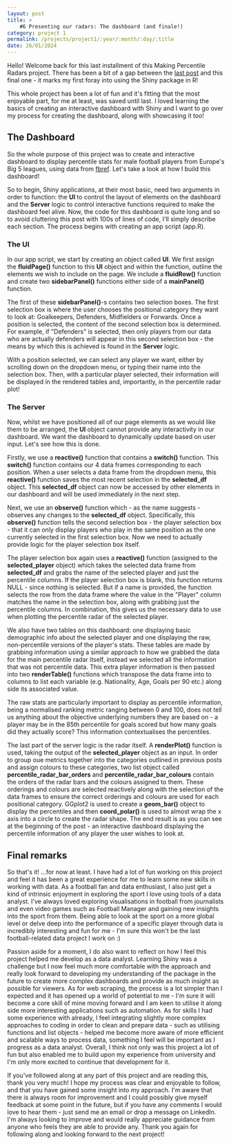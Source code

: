 ```yaml
---
layout: post
title: >
    #6 Presenting our radars: The dashboard (and finale!)
category: project 1
permalink: /projects/project1/:year/:month/:day/:title
date: 26/01/2024
---
```


Hello! Welcome back for this last installment of this Making Percentile Radars project. There has been a bit of a gap between the <a id="otherpage-link" href="{{site.baseurl}}/projects/project1/2023/12/20/project1-post5-4">last post</a> and this final one - it marks my first foray into using the Shiny package in R!

This whole project has been a lot of fun and it's fitting that the most enjoyable part, for me at least, was saved until last. I loved learning the basics of creating an interactive dashboard with Shiny and I want to go over my process for creating the dashboard, along with showcasing it too!

## The Dashboard

So the whole purpose of this project was to create and interactive dashboard to display percentile stats for male football players from Europe's Big 5 leagues, using data from <a id="text-link" href="https://fbref.com/en/">fbref</a>. Let's take a look at how I build this dashboard!

So to begin, Shiny applications, at their most basic, need two arguments in order to function: the **UI** to control the layout of elements on the dashboard and the **Server** logic to control interactive functions required to make the dashboard feel alive. Now, the code for this dashboard is quite long and so to avoid cluttering this post with 100s of lines of code, I'll simply describe each section. The process begins with creating an app script (app.R).

### The UI

In our app script, we start by creating an object called **UI**. We first assign the **fluidPage()** function to this **UI** object and within the function, outline the elements we wish to include on the page. We include a **fluidRow()** function and create two **sidebarPanel()** functions either side of a **mainPanel()** function. 

The first of these **sidebarPanel()**-s contains two selection boxes. The first selection box is where the user chooses the positional category they want to look at: Goalkeepers, Defenders, Midfielders or Forwards. Once a position is selected, the content of the second selection box is determined. For example, if "Defenders" is selected, then only players from our data who are actually defenders will appear in this second selection box - the means by which this is achieved is found in the **Server** logic. 

With a position selected, we can select any player we want, either by scrolling down on the dropdown menu, or typing their name into the selection box. Then, with a particular player selected, their information will be displayed in the rendered tables and, importantly, in the percentile radar plot!

### The Server

Now, whilst we have positioned all of our page elements as we would like them to be arranged, the **UI** object cannot provide any interactivity in our dashboard. We want the dashboard to dynamically update based on user input. Let's see how this is done.

Firstly, we use a **reactive()** function that contains a **switch()** function. This **switch()** function contains our 4 data frames corresponding to each position. When a user selects a data frame from the dropdown menu, this **reactive()** function saves the most recent selection in the **selected_df** object. This **selected_df** object can now be accessed by other elements in our dashboard and will be used immediately in the next step.

Next, we use an **observe()** function which - as the name suggests - observes any changes to the **selected_df** object. Specifically, this **observe()** function tells the second selection box - the player selection box - that it can only display players who play in the same position as the one currently selected in the first selection box. Now we need to actually provide logic for the player selection box itself.

The player selection box again uses a **reactive()** function (assigned to the **selected_player** object) which takes the selected data frame from **selected_df** and grabs the name of the selected player and just the percentile columns. If the player selection box is blank, this function returns NULL - since nothing is selected. But if a name is provided, the function selects the row from the data frame where the value in the "Player" column matches the name in the selection box, along with grabbing just the percentile columns. In combination, this gives us the necessary data to use when plotting the percentile radar of the selected player.

We also have two tables on this dashboard: one displaying basic demographic info about the selected player and one displaying the raw, non-percentile versions of the player's stats. These tables are made by grabbing information using a similar approach to how we grabbed the data for the main percentile radar itself, instead we selected all the information that was not percentile data. This extra player information is then passed into two **renderTable()** functions which transpose the data frame into to columns to list each variable (e.g. Nationality, Age, Goals per 90 etc.) along side its associated value. 

The raw stats are particularly important to display as percentile information, being a normalised ranking metric ranging between 0 and 100, does not tell us anything about the objective underlying numbers they are based on - a player may be in the 85th percentile for goals scored but how many goals did they actually score? This information contextualises the percentiles.

The last part of the server logic is the radar itself. A **renderPlot()** function is used, taking the output of the **selected_player** object as an input. In order to group oue metrics together into the categories outlined in previous posts and assign colours to these categories, two list object called **percentile_radar_bar_orders** and **percentile_radar_bar_colours** contain the orders of the radar bars and the colours assigned to them. These orderings and colours are selected reactively along with the selection of the data frames to ensure the correct orderings and colours are used for each positional category. GGplot2 is used to create a **geom_bar()** object to display the percentiles and then **coord_polar()** is used to almost wrap the x axis into a circle to create the radar shape. The end result is as you can see at the beginning of the post - an interactive dashboard displaying the percentile information of any player the user wishes to look at.

## Final remarks

So that's it! ...for now at least. I have had a lot of fun working on this project and feel it has been a great experience for me to learn some new skills in working with data. As a football fan and data enthusiast, I also just get a kind of intrinsic enjoyment in exploring the sport I love using tools of a data analyst. I've always loved exploring visualisations in football from journalists and even video games such as Football Manager and gaining new insights into the sport from them. Being able to look at the sport on a more global level or delve deep into the performance of a specific player through data is incredibly interesting and fun for me - I'm sure this won't be the last football-related data project I work on :)

Passion aside for a moment, I do also want to reflect on how I feel this project helped me develop as a data analyst. Learning Shiny was a challenge but I now feel much more comfortable with the approach and really look forward to developing my understanding of the package in the future to create more complex dashboards and provide as much insight as possible for viewers. As for web scraping, the process is a lot simpler than I expected and it has opened up a world of potential to me - I'm sure it will become a core skill of mine moving forward and I am keen to utilise it along side more interesting applications such as automation. As for skills I had some experience with already, I feel integrating slightly more complex approaches to coding in order to clean and prepare data - such as utilising functions and list objects - helped me become more aware of more efficient and scalable ways to process data, something I feel will be important as I progress as a data analyst. Overall, I think not only was this project a lot of fun but also enabled me to build upon my experience from university and I'm only more excited to continue that development for it.

If you've followed along at any part of this project and are reading this, thank you very much! I hope my process was clear and enjoyable to follow, and that you have gained some insight into my approach. I'm aware that there is always room for improvement and I could possibly give myself feedback at some point in the future, but if you have any comments I would love to hear them - just send me an email or drop a message on LinkedIn. I'm always looking to improve and would really appreciate guidance from anyone who feels they are able to provide any. Thank you again for following along and looking forward to the next project! 